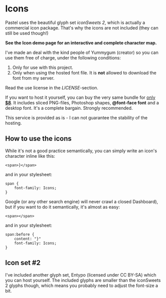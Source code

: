 Icons
=====

Pastel uses the beautiful glyph set *iconSweets 2*, which is actually a commercial icon package. 
That's why the icons are not included (they can still be used though!) 

**See the Icon demo page for an interactive and complete character map.**

I've made an deal with the kind people of Yummygum (creator) so you can use them free of charge, under the following conditions:

1. Only for use with this project. 
2. Only when using the hosted font file. It is **not** allowed to download the font from my server.

Read the use license in the _LICENSE_-section. 

If you want to host it yourself, you can buy the very same bundle for [only **$8**](http://www.iconsweets2.com/). It includes sliced PNG-files, Photoshop shapes, **@font-face font** and a desktop font. It's a complete bargain. Strongly recommended. 

This service is provided as is - I can not guarantee the stability of the hosting.

How to use the icons
--------------------

While it's not a good practice semantically, you can simply write an icon's character inline like this:

	<span>}</span>

and in your stylesheet:

	span {
		font-family: Icons;
	}


Google (or any other search engine) will never crawl a closed Dashboard), but if you want to do it semantically, it's almost as easy:

	<span></span>

and in your stylesheet:

	span:before {
		content: "}"
		font-family: Icons;
	}

Icon set #2
---

I've included another glyph set, Entypo (licensed under CC BY-SA) which you can host yourself. The included glyphs are smaller than the iconSweets 2 glyphs though, which means you probably need to adjust the font-size a bit. 